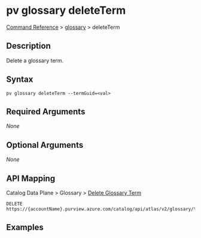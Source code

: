 # pv glossary deleteTerm
[Command Reference](../../../README.md#command-reference) > [glossary](./main.md) > deleteTerm

## Description
Delete a glossary term.

## Syntax
```
pv glossary deleteTerm --termGuid=<val>
```

## Required Arguments
*None*

## Optional Arguments
*None*

## API Mapping
Catalog Data Plane > Glossary > [Delete Glossary Term](https://docs.microsoft.com/en-us/rest/api/purview/catalogdataplane/glossary/delete-glossary-term)
```
DELETE https://{accountName}.purview.azure.com/catalog/api/atlas/v2/glossary/term/{termGuid}
```

## Examples
```powershell

```
